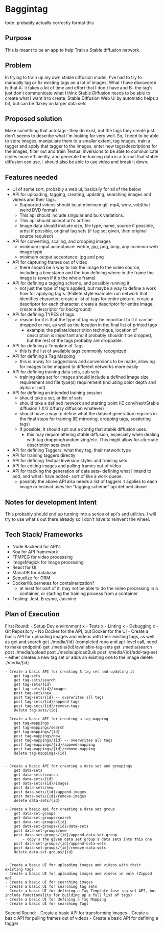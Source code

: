 # Baggintag #

todo: probably actually correctly format this

## Purpose ##
This is meant to be an app to help Train a Stable diffusion network. 

## Problem ##
In trying to train up my own stable diffusion model, I've had to try to manually tag or fix existing tags on a lot of images. What I have discovered is that A- it takes a lot of time and effort that I don't have and B- the tag's just don't communicate what I think Stable Diffusion needs to be able to create what I want it to create. Stable Diffusion Web UI by automatic helps a bit, but can be flakey on larger data sets

## Proposed solution ##
Make something that autotags- they do exist, but the tags they create just don't seems to describe what I'm looking for very well. So, I need to be able to store images, manipulate them to a smaller extent, tag images, train a tagger and apply that tagger to the images, enter new tags/descriptions for the images, filter out and train Textual Inversions to be able to communicate styles more efficiently, and generate the training data in a format that stable diffusion can use. I should also be able to use video and break it down.

## Features needed ##
- UI of some sort, probably a web ui, basically for all of the below
- API for uploading, tagging, creating, updating, searching images and videos and their tags. 
    - Supported videos should be at minimum gif, mp4, wmv, vob(that weird DVD format)
    - This api should include singular and bulk variations.
    - This api should accept url's or files
    - Image data should include size, file type, name, source if possible, artist if possible, original tag sets (if tag set given, then original source required)
- API for converting, scaling, and cropping images
    - minimum input acceptance: webm, jpg, png, bmp, any common web image type
    - minimum output acceptance: jpg and png 
- API for capturing frames out of video
    - there should be a way to link the image to the video source, including a timestamp and the box defining where in the frame the image is (even if it's the whole frame)
- API for defining a tagging scheme, and possibly running it
    - not just the type of tag's applied, but maybe a way to define a work flow for applying tag's. (Pallete style example: run network that identifies character, create a list of tags for entire picture, create a descriptor for each character, create a descriptor for entire image, create a descriptor for background)
- API for defining TYPES of tags
    - reason for it is that the type of tag may be important to if it can be dropped or not, as well as the location in the final list of printed tags
        - example: the pallate/description technique, location of description is important and it probably shouldn't be dropped, but the rest of the tags probably are droppable.
- API for defining a Template of Tags
    - this is the list of available tags commonly recognized
- API for defining a Tag Mapping
    - this is a way for suggestions and conversions to be made, allowing for images to be mapped to different networks more easily
- API for defining training data sets, sub sets
    - training data set for images should include a defined image size requirement and file type(s) requirement (including color depth and alpha or not)
- API for defining an intended training session
    - should take a set, or list of sets
    - should take a defined network and starting point (IE convNext/Stable diffusion 1.X/2.0/furry diffusion whatever)
    - should have a way to define what the dataset generation requires in the final steps for training (IE mirroring, dropping tags, scattering tags)
    - if possible, it should spit out a config that stable diffusion uses.
        - this may require altering stable diffusion, especially when dealing with tag dropping/randomizing/etc. This might allow for alternate description sets even
- API for defining Taggers, what they tag, their network type
- API for training taggers directly
- API for defining Textual Inversion styles and training sets
- API for editing images and pulling frames out of video
- API for tracking the generation of data sets- defining what I intend to add, and what I have added- sort of like a work queue.
    - possibly the above API also needs a list of taggers it applies to each image or instead uses the "tagging scheme" api defined above


## Notes for development Intent ##
This probably should end up turning into a series of api's and utilities,
I will try to use what's out there already so I don't have to reinvent the wheel.

## Tech Stack/ Frameworks ##

- Node Backend for API's
- Koa for API framework
- FFMPEG for video processing
- ImageMagick for image processing
- React for UI
- MariaDB for database
- Sequelize for ORM
- Docker/Kubernetes for containerization?
    - at least for part of it, may not be able to do the video processing in a container, or starting the training process from a container
- Testing: Jest, Enzyme, Jasmine


## Plan of Execution ##
 First Round:
    - Setup Dev environment
        x - Tests
        x - Linting
        x - Debugging
        x - Git Repository
        - No Docker for the API, but Docker for the UI
    - Create a basic API for uploading images and videos with their existing tags, as well as get and search
        get ./media/{id} (completed repo and api-level call, need to make endpoint)
        get ./media/{id}/available-tag-sets
        get ./media/search
        post ./media/upload
        post ./media/uploadBulk
        post ./media/{id}/add-tag-set
            - either creates a new tag set or adds an existing one to the image
        delete ./media/{id}

    - Create a basic API for creating A tag set and updating it
        get tag-sets
        get tag-sets/search
        get tag-sets/{id}
        get tag-sets/{id}/images
        post tag-sets/new
        post tag-sets/{id} -- overwrites all tags
        post tag-sets/{id}/append-tags
        post tag-sets/{id}/remove-tags
        delete tag-sets/{id}

    - Create a basic API for creating a tag mapping
        get tag-mappings
        get tag-mappings/search
        get tag-mappings/{id}
        post tag-mappings/new
        post tag-mappings/{id} -- overwrites all tags
        post tag-mappings/{id}/append-mapping
        post tag-mappings/{id}/remove-mapping
        delete tag-mappings/{id}


    - Create a basic API for creating a data set and groupings
        get data-sets
        get data-sets/search
        get data-sets/{id}
        get data-sets/{id}/images
        post data-sets/new
        post data-sets/{id}/append-images
        post data-sets/{id}/remove-images
        delete data-sets/{id}
    
    - Create a basic api for creating a data set group
        get data-set-groups
        get data-set-groups/search
        get data-set-groups/{id}
        get data-set-groups/{id}/data-sets
        post data-set-groups/new
        post data-set-groups/{id}/append-data-set-group
            - copy's the given data set group's data sets into this one
        post data-set-groups/{id}/append-data-sets
        post data-set-groups/{id}/remove-data-sets
        delete data-set-groups/{id}


    - Create a basic UI for uploading images and videos with their existing tags
    - Create a basic UI for uploading images and videos in bulk (Zipped up)
    - Create a basic UI for searching images
    - Create a basic UI for searching tag sets
    - Create a basic UI for defining a Tag Template (use tag set API, but include functionality for building up a full list of tags)
    - Create a basic UI for defining a Tag Mapping
    - Create a basic UI for searching Tags

Second Round:
    - Create a basic API for transforming images
    - Create a basic API for pulling frames out of videos
    - Create a basic API for defining a tagger
    